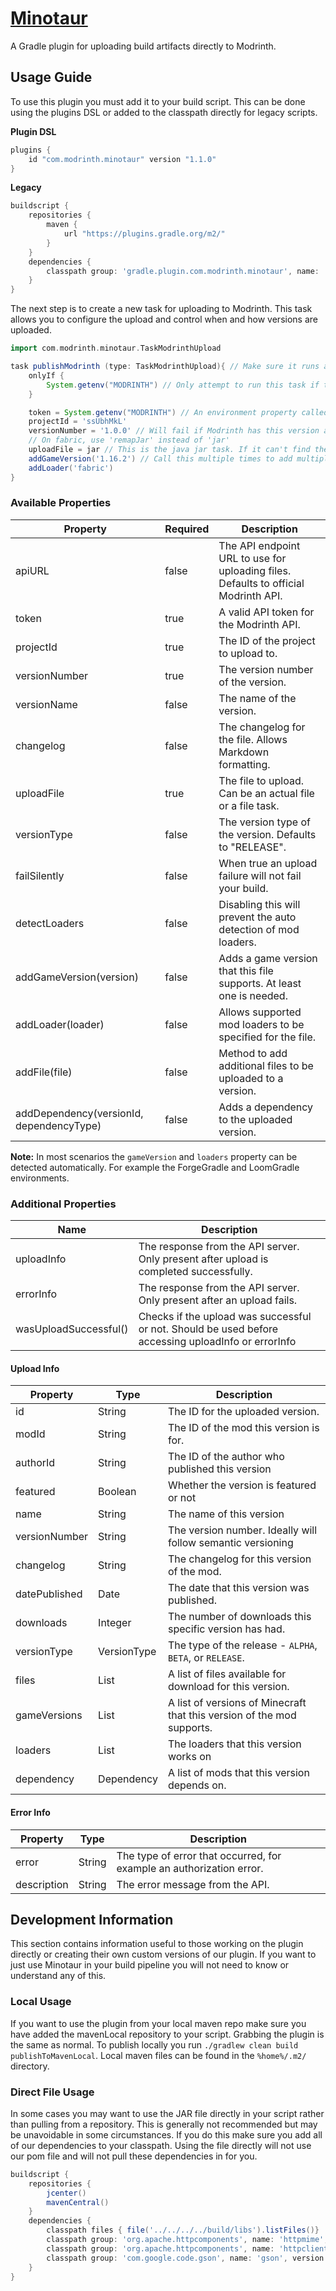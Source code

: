 # [Minotaur](https://plugins.gradle.org/plugin/com.modrinth.minotaur)
A Gradle plugin for uploading build artifacts directly to Modrinth.

## Usage Guide
To use this plugin you must add it to your build script. This can be done using the plugins DSL or added to the classpath directly for legacy scripts.

**Plugin DSL**    
```gradle
plugins {
    id "com.modrinth.minotaur" version "1.1.0"
}
```

**Legacy**
```gradle
buildscript {
    repositories {
        maven {
            url "https://plugins.gradle.org/m2/"
        }
    }
    dependencies {
        classpath group: 'gradle.plugin.com.modrinth.minotaur', name: 'Minotaur', version: '1.1.0'
    }
}
```

The next step is to create a new task for uploading to Modrinth. This task allows you to configure the upload and control when and how versions are uploaded.

```groovy
import com.modrinth.minotaur.TaskModrinthUpload

task publishModrinth (type: TaskModrinthUpload){ // Make sure it runs after build!
    onlyIf {
        System.getenv("MODRINTH") // Only attempt to run this task if the MODRINTH variable is set, otherwise SKIP it
    }

    token = System.getenv("MODRINTH") // An environment property called MODRINTH that is your token, set via Gradle CLI, GitHub Actions, Idea Run Configuration, or other
    projectId = 'ssUbhMkL'
    versionNumber = '1.0.0' // Will fail if Modrinth has this version already
    // On fabric, use 'remapJar' instead of 'jar'
    uploadFile = jar // This is the java jar task. If it can't find the jar, try 'jar.outputs.getFiles().asPath' in place of 'jar' 
    addGameVersion('1.16.2') // Call this multiple times to add multiple game versions. There are tools that can help you generate the list of versions
    addLoader('fabric')
}
```

### Available Properties

| Property                         | Required | Description                                                                         |
|----------------------------------|----------|-------------------------------------------------------------------------------------|
| apiURL                           | false    | The API endpoint URL to use for uploading files. Defaults to official Modrinth API. |
| token                            | true     | A valid API token for the Modrinth API.                                             |
| projectId                        | true     | The ID of the project to upload to.                                                 |
| versionNumber                    | true     | The version number of the version.                                                  |
| versionName                      | false    | The name of the version.                                                            |
| changelog                        | false    | The changelog for the file. Allows Markdown formatting.                             |
| uploadFile                       | true     | The file to upload. Can be an actual file or a file task.                           |
| versionType                      | false    | The version type of the version. Defaults to "RELEASE".                             |
| failSilently                     | false    | When true an upload failure will not fail your build.                               |
| detectLoaders                    | false    | Disabling this will prevent the auto detection of mod loaders.                      |
| addGameVersion(version)          | false     | Adds a game version that this file supports. At least one is needed.               |
| addLoader(loader)                | false     | Allows supported mod loaders to be specified for the file.                         |
| addFile(file)                    | false     | Method to add additional files to be uploaded to a version.                        |
| addDependency(versionId, dependencyType) | false     | Adds a dependency to the uploaded version.                                 |

**Note:** In most scenarios the `gameVersion` and `loaders` property can be detected automatically. For example the ForgeGradle and LoomGradle environments.

### Additional Properties

| Name                  | Description                                                                                         |
|-----------------------|-----------------------------------------------------------------------------------------------------|
| uploadInfo            | The response from the API server. Only present after upload is completed successfully.              |
| errorInfo             | The response from the API server. Only present after an upload fails.                               |
| wasUploadSuccessful() | Checks if the upload was successful or not. Should be used before accessing uploadInfo or errorInfo |

#### Upload Info

| Property            | Type        | Description                                             |
|---------------------|-------------|---------------------------------------------------------|
| id                  | String        | The ID for the uploaded version.                      |
| modId               | String        | The ID of the mod this version is for.                |
| authorId            | String        | The ID of the author who published this version       |
| featured            | Boolean       | Whether the version is featured or not                |
| name                | String        | The name of this version                              |
| versionNumber       | String        | The version number. Ideally will follow semantic versioning |
| changelog           | String        | The changelog for this version of the mod.            |
| datePublished       | Date          | The date that this version was published.             |
| downloads           | Integer       | The number of downloads this specific version has had.|
| versionType         | VersionType   | The type of the release - `ALPHA`, `BETA`, or `RELEASE`.|
| files               | List          | A list of files available for download for this version.|
| gameVersions        | List          | A list of versions of Minecraft that this version of the mod supports.|
| loaders             | List          | The loaders that this version works on                 |
| dependency          | Dependency    | A list of mods that this version depends on.           |

#### Error Info

| Property | Type   | Description                                                          |
|----------|--------|----------------------------------------------------------------------|
| error    | String | The type of error that occurred, for example an authorization error. |                                           |
| description  | String | The error message from the API.                                  |

## Development Information
This section contains information useful to those working on the plugin directly or creating their own custom versions of our plugin. If you want to just use Minotaur in your build pipeline you will not need to know or understand any of this.

### Local Usage
If you want to use the plugin from your local maven repo make sure you have added the mavenLocal repository to your script. Grabbing the plugin is the same as normal. To publish locally you run `./gradlew clean build publishToMavenLocal`. Local maven files can be found in the `%home%/.m2/` directory.

### Direct File Usage
In some cases you may want to use the JAR file directly in your script rather than pulling from a repository. This is generally not recommended but may be unavoidable in some circumstances. If you do this make sure you add all of our dependencies to your classpath. Using the file directly will not use our pom file and will not pull these dependencies in for you.

```groovy
buildscript {
    repositories {
        jcenter()
        mavenCentral()
    }
    dependencies {
        classpath files { file('../../../../build/libs').listFiles()}
        classpath group: 'org.apache.httpcomponents', name: 'httpmime', version: '4.5.2'
        classpath group: 'org.apache.httpcomponents', name: 'httpclient', version: '4.5.2'
        classpath group: 'com.google.code.gson', name: 'gson', version: '2.6.2'
    }
}
```
